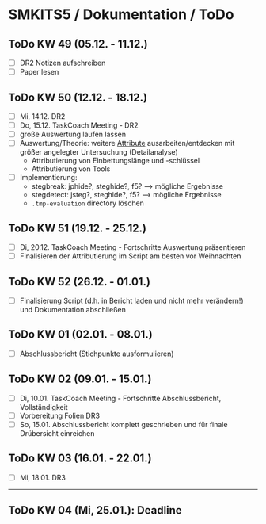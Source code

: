 # SMKITS5 / Dokumentation / ToDo
## ToDo KW 49 (05.12. - 11.12.)
- [ ] DR2 Notizen aufschreiben
- [ ] Paper lesen
## ToDo KW 50 (12.12. - 18.12.)
- [ ] Mi, 14.12. DR2
- [ ] Do, 15.12. TaskCoach Meeting - DR2
- [ ] große Auswertung laufen lassen
- [ ] Auswertung/Theorie: weitere [Attribute](./tool-attrib.md) ausarbeiten/entdecken mit größer angelegter Untersuchung (Detailanalyse)
  - Attributierung von Einbettungslänge und -schlüssel
  - Attributierung von Tools
- [ ] Implementierung:
  - stegbreak: jphide?, steghide?, f5? --> mögliche Ergebnisse
  - stegdetect: jsteg?, steghide?, f5? --> mögliche Ergebnisse
  - `.tmp-evaluation` directory löschen
## ToDo KW 51 (19.12. - 25.12.)
- [ ] Di, 20.12. TaskCoach Meeting - Fortschritte Auswertung präsentieren
- [ ] Finalisieren der Attributierung im Script am besten vor Weihnachten
## ToDo KW 52 (26.12. - 01.01.)
- [ ] Finalisierung Script (d.h. in Bericht laden und nicht mehr verändern!) und Dokumentation abschließen
## ToDo KW 01 (02.01. - 08.01.)
- [ ] Abschlussbericht (Stichpunkte ausformulieren)
## ToDo KW 02 (09.01. - 15.01.)
- [ ] Di, 10.01. TaskCoach Meeting - Fortschritte Abschlussbericht, Vollständigkeit
- [ ] Vorbereitung Folien DR3
- [ ] So, 15.01. Abschlussbericht komplett geschrieben und für finale Drübersicht einreichen
## ToDo KW 03 (16.01. - 22.01.)
- [ ] Mi, 18.01. DR3
---
## ToDo KW 04 (Mi, 25.01.): Deadline
